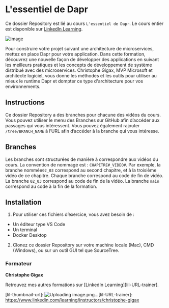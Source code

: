 # L'essentiel de Dapr

Ce dossier Repository est lié au cours `L'essentiel de Dapr`. Le cours entier est disponible sur [LinkedIn Learning][lil-course-url].

![image](https://user-images.githubusercontent.com/71371373/172781325-60666ff5-6a7f-4ba9-b603-cf70364431a8.png)

Pour construire votre projet suivant une architecture de microservices, mettez en place Dapr pour votre application. Dans cette formation, découvrez une nouvelle façon de développer des applications en suivant les meilleurs pratiques et les concepts de développement de système distribué avec des microservices. Christophe Gigax, MVP Microsoft et architecte logiciel, vous donne les méthodes et les outils pour utiliser au mieux le runtime Dapr et dompter ce type d'architecture pour vos environnements.

## Instructions

Ce dossier Repository a des branches pour chacune des vidéos du cours. Vous pouvez utiliser le menu des Branches sur GitHub afin d’accéder aux passages qui vous intéressent. Vous pouvez également rajouter `/tree/BRANCH_NAME` à l’URL afin d’accéder à la branche qui vous intéresse.

## Branches

Les branches sont structurées de manière à correspondre aux vidéos du cours. La convention de nommage est : `CHAPITRE#_VIDEO#`. Par exemple, la branche nommée`02_03` correspond au second chapitre, et à la troisième vidéo de ce chapitre. Chaque branche correspond au code de fin de vidéo.
La branche `02_03` correspond au code de fin de la vidéo.
La branche `main` correspond au code à la fin de la formation.

## Installation

1. Pour utiliser ces fichiers d’exercice, vous avez besoin de :
- Un éditeur type VS Code
- Un terminal
- Docker Desktop
2. Clonez ce dossier Repository sur votre machine locale (Mac), CMD (Windows), ou sur un outil GUI tel que SourceTree.

### Formateur

**Christophe Gigax**

Retrouvez mes autres formations sur [LinkedIn Learning][lil-URL-trainer].

[0]: # (Replace these placeholder URLs with actual course URLs)
[lil-course-url]:  https://www.linkedin.com/learning/l-essentiel-de-dapr/bienvenue-dans-l-essentiel-de-dapr
[lil-thumbnail-url]: ![Uploading image.png…]()[lil-URL-trainer]: https://www.linkedin.com/learning/instructors/christophe-gigax

